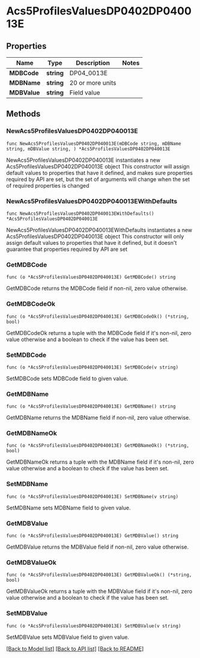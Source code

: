 # Acs5ProfilesValuesDP0402DP040013E

## Properties

Name | Type | Description | Notes
------------ | ------------- | ------------- | -------------
**MDBCode** | **string** | DP04_0013E | 
**MDBName** | **string** | 20 or more units | 
**MDBValue** | **string** | Field value | 

## Methods

### NewAcs5ProfilesValuesDP0402DP040013E

`func NewAcs5ProfilesValuesDP0402DP040013E(mDBCode string, mDBName string, mDBValue string, ) *Acs5ProfilesValuesDP0402DP040013E`

NewAcs5ProfilesValuesDP0402DP040013E instantiates a new Acs5ProfilesValuesDP0402DP040013E object
This constructor will assign default values to properties that have it defined,
and makes sure properties required by API are set, but the set of arguments
will change when the set of required properties is changed

### NewAcs5ProfilesValuesDP0402DP040013EWithDefaults

`func NewAcs5ProfilesValuesDP0402DP040013EWithDefaults() *Acs5ProfilesValuesDP0402DP040013E`

NewAcs5ProfilesValuesDP0402DP040013EWithDefaults instantiates a new Acs5ProfilesValuesDP0402DP040013E object
This constructor will only assign default values to properties that have it defined,
but it doesn't guarantee that properties required by API are set

### GetMDBCode

`func (o *Acs5ProfilesValuesDP0402DP040013E) GetMDBCode() string`

GetMDBCode returns the MDBCode field if non-nil, zero value otherwise.

### GetMDBCodeOk

`func (o *Acs5ProfilesValuesDP0402DP040013E) GetMDBCodeOk() (*string, bool)`

GetMDBCodeOk returns a tuple with the MDBCode field if it's non-nil, zero value otherwise
and a boolean to check if the value has been set.

### SetMDBCode

`func (o *Acs5ProfilesValuesDP0402DP040013E) SetMDBCode(v string)`

SetMDBCode sets MDBCode field to given value.


### GetMDBName

`func (o *Acs5ProfilesValuesDP0402DP040013E) GetMDBName() string`

GetMDBName returns the MDBName field if non-nil, zero value otherwise.

### GetMDBNameOk

`func (o *Acs5ProfilesValuesDP0402DP040013E) GetMDBNameOk() (*string, bool)`

GetMDBNameOk returns a tuple with the MDBName field if it's non-nil, zero value otherwise
and a boolean to check if the value has been set.

### SetMDBName

`func (o *Acs5ProfilesValuesDP0402DP040013E) SetMDBName(v string)`

SetMDBName sets MDBName field to given value.


### GetMDBValue

`func (o *Acs5ProfilesValuesDP0402DP040013E) GetMDBValue() string`

GetMDBValue returns the MDBValue field if non-nil, zero value otherwise.

### GetMDBValueOk

`func (o *Acs5ProfilesValuesDP0402DP040013E) GetMDBValueOk() (*string, bool)`

GetMDBValueOk returns a tuple with the MDBValue field if it's non-nil, zero value otherwise
and a boolean to check if the value has been set.

### SetMDBValue

`func (o *Acs5ProfilesValuesDP0402DP040013E) SetMDBValue(v string)`

SetMDBValue sets MDBValue field to given value.



[[Back to Model list]](../README.md#documentation-for-models) [[Back to API list]](../README.md#documentation-for-api-endpoints) [[Back to README]](../README.md)


